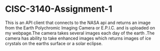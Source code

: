 # CISC-3140-Assignment-1
This is an API client that connects to the NASA api and returns an image from  the Earth Polychromic Imaging Camera or E.P.I.C. and is uploaded on my webpage.The camera takes several images each day of the earth .The camera has ability to take enhanced images which returns images of ice crystals on the earths surface or a solar eclipse.
